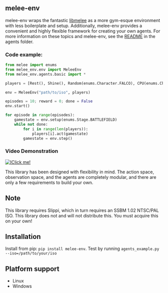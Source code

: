 melee-env
---
melee-env wraps the fantastic [libmelee](https://github.com/altf4/libmelee) as a more gym-esque environment with less boilerplate and setup. Additionally, melee-env provides a convenient and highly flexible framework for creating your own agents. For more information on these topics and melee-env, see the [README](melee_env/agents/README.md) in the agents folder.

### Code example: 
```python
from melee import enums
from melee_env.env import MeleeEnv
from melee_env.agents.basic import *

players = [Rest(), Shine(), Random(enums.Character.FALCO), CPU(enums.Character.LINK, 3)]

env = MeleeEnv("path/to/iso", players)

episodes = 10; reward = 0; done = False
env.start()

for episode in range(episodes):
    gamestate = env.setup(enums.Stage.BATTLEFIELD)
    while not done:
        for i in range(len(players)):
            players[i].act(gamestate)
        gamestate = env.step()      
```

### Video Demonstration
[![IClick me!](https://img.youtube.com/vi/c-MyFS2PAu8/0.jpg)](https://www.youtube.com/watch?v=c-MyFS2PAu8)

This library has been designed with flexibility in mind. The action space, observation space, and the agents are completely modular, and there are only a few requirements to build your own. 

## Note
This library requires Slippi, which in turn requires an SSBM 1.02 NTSC/PAL ISO. This library does not and will not distribute this. You must acquire this on your own!

## Installation
Install from pip: `pip install melee-env`. Test by running `agents_example.py --iso=/path/to/your/iso` 

## Platform support
* Linux
* Windows